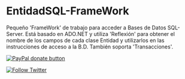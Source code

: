 # EntidadSQL-FrameWork
Pequeño 'FrameWork' de trabajo para acceder a Bases de Datos SQL-Server. Está basado en ADO.NET y utiliza 'Reflexión' para obtener el nombre de los campos de cada clase Entidad y utilizarlos en las instrucciones de acceso a la B.D. También soporta 'Transacciones'.

<span><a href="https://miPagina" title="Donate to this project using Paypal" target="_blank"><img src="https://img.shields.io/badge/paypal-donate-yellow.svg?style=plastic" alt="PayPal donate button" /></a></span>

<span><a href="https://twitter.com/ATopeCode" title="Follow Me in Twitter" target="_blank"><img src="https://img.shields.io/twitter/follow/shields_io.svg?style=social&label=Follow" alt="Follow Twitter" /></a></span>

